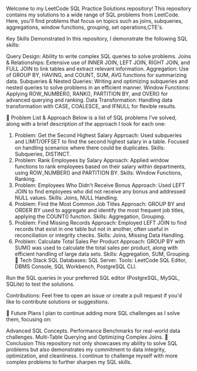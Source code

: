 Welcome to my LeetCode SQL Practice Solutions repository! This repository contains my solutions to a wide range of SQL problems from LeetCode. 
Here, you'll find problems that focus on topics such as joins, subqueries, aggregations, window functions, grouping, set operations,CTE's.

Key Skills Demonstrated
In this repository, I demonstrate the following SQL skills:

Query Design: Ability to write complex SQL queries to solve problems.
Joins & Relationships: Extensive use of INNER JOIN, LEFT JOIN, RIGHT JOIN, and FULL JOIN to link tables and extract relevant information.
Aggregation: Use of GROUP BY, HAVING, and COUNT, SUM, AVG functions for summarizing data.
Subqueries & Nested Queries: Writing and optimizing subqueries and nested queries to solve problems in an efficient manner.
Window Functions: Applying ROW_NUMBER(), RANK(), PARTITION BY, and OVER() for advanced querying and ranking.
Data Transformation: Handling data transformation with CASE, COALESCE, and IFNULL for flexible results.

🚀 Problem List & Approach
Below is a list of SQL problems I’ve solved, along with a brief description of the approach I took for each one:

1. Problem: Get the Second Highest Salary
Approach: Used subqueries and LIMIT/OFFSET to find the second highest salary in a table. Focused on handling scenarios where there could be duplicates.
Skills: Subqueries, DISTINCT.
2. Problem: Rank Employees by Salary
Approach: Applied window functions to rank employees based on their salary within departments, using ROW_NUMBER() and PARTITION BY.
Skills: Window Functions, Ranking.
3. Problem: Employees Who Didn't Receive Bonus
Approach: Used LEFT JOIN to find employees who did not receive any bonus and addressed NULL values.
Skills: Joins, NULL Handling.
4. Problem: Find the Most Common Job Titles
Approach: GROUP BY and ORDER BY used to aggregate and identify the most frequent job titles, applying the COUNT() function.
Skills: Aggregation, Grouping.
5. Problem: Find Missing Records
Approach: Employed LEFT JOIN to find records that exist in one table but not in another, often useful in reconciliation or integrity checks.
Skills: Joins, Missing Data Handling.
6. Problem: Calculate Total Sales Per Product
Approach: GROUP BY with SUM() was used to calculate the total sales per product, along with efficient handling of large data sets.
Skills: Aggregation, SUM, Grouping.
🔧 Tech Stack
SQL Databases: SQL Server.
Tools: LeetCode SQL Editor, DBMS Console, SQL Workbench, PostgreSQL CLI.

Run the SQL queries in your preferred SQL editor (PostgreSQL, MySQL, SQLite) to test the solutions.

Contributions: Feel free to open an issue or create a pull request if you'd like to contribute solutions or suggestions.

🎯 Future Plans
I plan to continue adding more SQL challenges as I solve them, focusing on:

Advanced SQL Concepts.
Performance Benchmarks for real-world data challenges.
Multi-Table Querying and Optimizing Complex Joins.
🌟 Conclusion
This repository not only showcases my ability to solve SQL problems but also demonstrates my commitment to data integrity, optimization, and cleanliness.
I continue to challenge myself with more complex problems to further sharpen my SQL skills.











